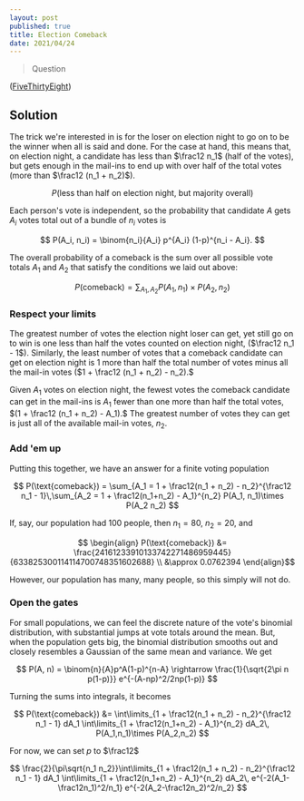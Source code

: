 ```yaml
---
layout: post
published: true
title: Election Comeback
date: 2021/04/24
---
```


>Question

<!--more-->

([FiveThirtyEight](URL))

## Solution

The trick we're interested in is for the loser on election night to go on to be the winner when all is said and done. For the case at hand, this means that, on election night, a candidate has less than $\frac12 n_1$ (half of the votes), but gets enough in the mail-ins to end up with over half of the total votes (more than $\frac12 (n_1 + n_2)$). 

$$ P(\text{less than half on election night, but majority overall}) $$

Each person's vote is independent, so the probability that candidate $A$ gets $A_i$ votes total out of a bundle of $n_i$ votes is

$$ P(A_i, n_i) = \binom{n_i}{A_i} p^{A_i} (1-p)^{n_i - A_i}. $$

The overall probability of a comeback is the sum over all possible vote totals $A_1$ and $A_2$ that satisfy the conditions we laid out above:

$$ P(\text{comeback}) = \sum_{A_1, A_2} P(A_1, n_1) \times P(A_2, n_2) $$

### Respect your limits

The greatest number of votes the election night loser can get, yet still go on to win is one less than half the votes counted on election night, ($\frac12 n_1 - 1$). Similarly, the least number of votes that a comeback candidate can get on election night is $1$ more than half the total number of votes minus all the mail-in votes ($1 + \frac12 (n_1 + n_2) - n_2).$

Given $A_1$ votes on election night, the fewest votes the comeback candidate can get in the mail-ins is $A_1$ fewer than one more than half the total votes, $(1 + \frac12 (n_1 + n_2) - A_1).$ The greatest number of votes they can get is just all of the available mail-in votes, $n_2.$

### Add 'em up

Putting this together, we have an answer for a finite voting population

$$ P(\text{comeback}) = \sum_{A_1 = 1 + \frac12(n_1 + n_2) - n_2}^{\frac12 n_1 - 1}\,\sum_{A_2 = 1 + \frac12(n_1+n_2) - A_1}^{n_2} P(A_1, n_1)\times P(A_2 n_2) $$

If, say, our population had $100$ people, then $n_1 = 80,$ $n_2 = 20,$ and 

$$ \begin{align}
P(\text{comeback}) &= \frac{24161233910133742271486959445}{633825300114114700748351602688} \\
&\approx 0.0762394
\end{align}$$

However, our population has many, many people, so this simply will not do.

### Open the gates

For small populations, we can feel the discrete nature of the vote's binomial distribution, with substantial jumps at vote totals around the mean. But, when the population gets big, the binomial distribution smooths out and closely resembles a Gaussian of the same mean and variance. We get

$$ P(A, n) = \binom{n}{A}p^A(1-p)^{n-A} \rightarrow \frac{1}{\sqrt{2\pi n p(1-p)}} e^{-(A-np)^2/2np(1-p)} $$

Turning the sums into integrals, it becomes

$$
P(\text{comeback}) &= \int\limits_{1 + \frac12(n_1 + n_2) - n_2}^{\frac12 n_1 - 1} dA_1 \int\limits_{1 + \frac12(n_1+n_2) - A_1}^{n_2} dA_2\, P(A_1,n_1)\times P(A_2,n_2)
$$

For now, we can set $p$ to $\frac12$ 

$$
\frac{2}{\pi\sqrt{n_1 n_2}}\int\limits_{1 + \frac12(n_1 + n_2) - n_2}^{\frac12 n_1 - 1} dA_1 \int\limits_{1 + \frac12(n_1+n_2) - A_1}^{n_2} dA_2\, e^{-2(A_1-\frac12n_1)^2/n_1} e^{-2(A_2-\frac12n_2)^2/n_2}
$$

<br>
